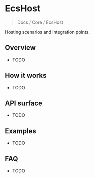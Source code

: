 # EcsHost

> Docs / Core / EcsHost

Hosting scenarios and integration points.

## Overview

- TODO

## How it works

- TODO

## API surface

- TODO

## Examples

- TODO

## FAQ

- TODO
